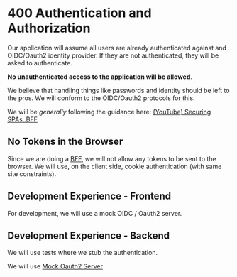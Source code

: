 # 400 Authentication and Authorization

Our application will assume all users are already authenticated against and
OIDC/Oauth2 identity provider. If they are not authenticated, they will be asked
to authenticate.

**No unauthenticated access to the application will be allowed**.

We believe that handling things like passwords and identity should be left to
the pros. We will conform to the OIDC/Oauth2 protocols for this.

We will be _generally_ following the guidance here:
[(YouTube) Securing SPAs..BFF](https://www.youtube.com/watch?v=hWJuX-8Ur2k)

## No Tokens in the Browser

Since we are doing a [BFF](./bff.md), we will not allow any tokens to be sent to
the browser. We will use, on the client side, cookie authentication (with same
site constraints).

## Development Experience - Frontend

For development, we will use a mock OIDC / Oauth2 server.

## Development Experience - Backend

We will use tests where we stub the authentication.

We will use [Mock Oauth2 Server](https://github.com/navikt/mock-oauth2-server)